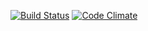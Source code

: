 [![Build Status](https://travis-ci.org/wunderlist/wunderbits.db.png?branch=master)](https://travis-ci.org/wunderlist/wunderbits.db)
[![Code Climate](https://codeclimate.com/repos/531524376956806a0c0025d1/badges/1db682e9f1dd9b7c2af1/gpa.png)](https://codeclimate.com/repos/531524376956806a0c0025d1/feed)